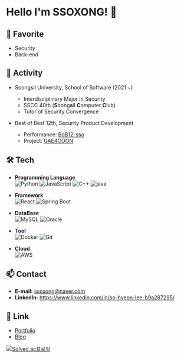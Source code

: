 # Hello I'm SSOXONG! 👋

## 🚀 Favorite
- Security
- Back-end

## 💼 Activity
- Soongsil University, School of Software (2021 ~)
  - Interdisciplinary Major in Security 
  - SSCC 40th (**S**oong**s**il **C**omputer **C**lub)
  - Tutor of Security Convergence
  
- Best of Best 12th, Security Product Development
  - Performance: [BoB12-sso](https://github.com/BoB12-sso)
  - Project: [GAE4COON](https://github.com/GAE4COON)

## 🛠️ Tech

- **Programming Language**  
  ![Python](https://img.shields.io/badge/-Python-3776AB?style=flat&logo=Python&logoColor=white)
  ![JavaScript](https://img.shields.io/badge/-JavaScript-F7DF1E?style=flat&logo=javascript&logoColor=black)
  ![C++](https://img.shields.io/badge/-C++-00599C?style=flat&logo=cplusplus&logoColor=white)
  ![java](https://img.shields.io/badge/JAVA-007396?style=flat&logo=java&logoColor=white)

- **Framework**  
  ![React](https://img.shields.io/badge/-React-61DAFB?style=flat&logo=react&logoColor=white)
  ![Spring Boot](https://img.shields.io/badge/springboot-6DB33F?style=flat&logo=springboot&logoColor=white)

- **DataBase**  
  ![MySQL](https://img.shields.io/badge/-MySQL-4479A1?style=flat&logo=mysql&logoColor=white)
  ![Oracle](https://img.shields.io/badge/oracle-F80000?style=flat&logo=oracle&logoColor=white)

- **Tool**  
  ![Docker](https://img.shields.io/badge/-Docker-2496ED?style=flat&logo=docker&logoColor=white)
  ![Git](https://img.shields.io/badge/-Git-F05032?style=flat&logo=git&logoColor=white)

- **Cloud**  
  ![AWS](https://img.shields.io/badge/-AWS-232F3E?style=flat&logo=amazonaws&logoColor=white)

## 📫 Contact
- **E-mail:** ssoxong@naver.com
- **LinkedIn:** https://www.linkedin.com/in/so-hyeon-lee-b9a287295/

## 🔗 Link
- [Portfolio](https://ssoxong.notion.site/Sohyeon-Lee-dba19623828849ae928674d0cca7816c?pvs=4)
- [Blog](https://ssoxong.github.io/)

[![Solved.ac프로필](http://mazassumnida.wtf/api/v2/generate_badge?boj=ssoxong)](https://solved.ac/ssoxong)
